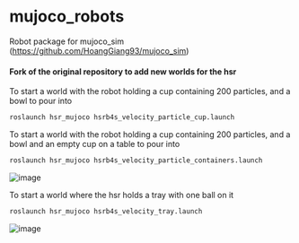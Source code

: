 # mujoco_robots
Robot package for mujoco_sim (https://github.com/HoangGiang93/mujoco_sim)


#### Fork of the original repository to add new worlds for the hsr
To start a world with the robot holding a cup containing 200 particles, and a bowl to pour into

```bash
roslaunch hsr_mujoco hsrb4s_velocity_particle_cup.launch
```

To start a world with the robot holding a cup containing 200 particles, and a bowl and an empty cup on a table to pour into

```bash
roslaunch hsr_mujoco hsrb4s_velocity_particle_containers.launch
```
![image](https://github.com/maltehue/mujoco_robots/assets/122607802/9597f973-b6e0-47d2-9821-b33ff68a9d20)


To start a world where the hsr holds a tray with one ball on it

```bash
roslaunch hsr_mujoco hsrb4s_velocity_tray.launch
```
![image](https://github.com/maltehue/mujoco_robots/assets/122607802/8c4dd17f-37ba-425d-a053-e82a91bbec1a)


